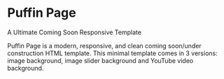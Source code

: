 # Puffin Page
A Ultimate Coming Soon Responsive Template

Puffin Page is a modern, responsive, and clean coming soon/under construction HTML template. This minimal template comes in 3 versions: image background, image slider background and YouTube video background.
